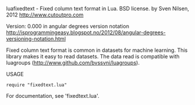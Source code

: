
luafixedtext - Fixed column text format in Lua.
BSD license.
by Sven Nilsen, 2012
http://www.cutoutpro.com

Version: 0.000 in angular degrees version notation
http://isprogrammingeasy.blogspot.no/2012/08/angular-degrees-versioning-notation.html

Fixed column text format is common in datasets for machine learning.
This library makes it easy to read datasets.
The data read is compatible with luagroups (http://www.github.com/bvssvni/luagroups).

USAGE

	require "fixedtext.lua"

For documentation, see 'fixedtext.lua'.
